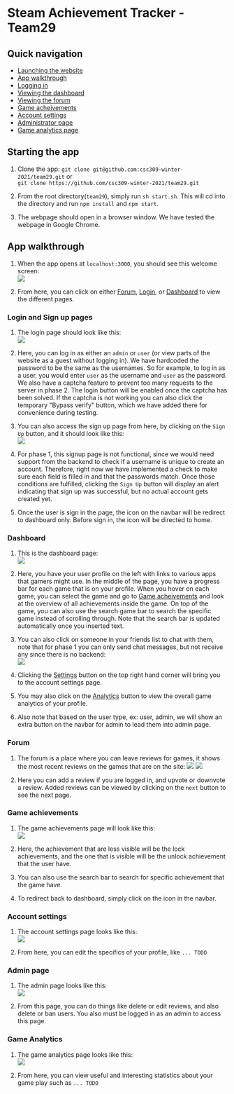 # Steam Achievement Tracker - Team29

## Quick navigation
- [Launching the website](#starting-the-app)
- [App walkthrough](#app-walkthrough)
- [Logging in](#login-and-sign-up-pages)
- [Viewing the dashboard](#dashboard)
- [Viewing the forum](#forum)
- [Game acheivements](#game-achievements)
- [Account settings](#account-settings)
- [Administrator page](#admin-page)
- [Game analytics page](#game-analytics)

## Starting the app
1. Clone the app: `git clone git@github.com:csc309-winter-2021/team29.git` or  
`git clone https://github.com/csc309-winter-2021/team29.git`

2. From the root directory(`team29`), simply run `sh start.sh`. This will cd into the directory and run `npm install` and `npm start`.

3. The webpage should open in a browser window. We have tested the webpage in Google Chrome.


## App walkthrough
1. When the app opens at `localhost:3000`, you should see this welcome screen:  
![](readme_images/welcome_page.PNG)

2. From here, you can click on either [Forum](#forum), [Login](#login-and-sign-up-pages), or [Dashboard](#dashboard) to view the different pages.


### Login and Sign up pages
1. The login page should look like this:  
![](readme_images/login_page.PNG)

2. Here, you can log in as either an `admin` or `user` (or view parts of the website as a guest without logging in). We have hardcoded the password to be the same as the usernames. So for example, to log in as a user,
you would enter `user` as the username and `user` as the password. We also have a captcha feature to prevent too many requests to the server in phase 2. The login button will be enabled once the captcha has been solved.
If the captcha is not working you can also click the temporary "Bypass verify" button, which we have added there for convenience during testing.

3. You can also access the sign up page from here, by clicking on the `Sign Up` button, and it should look like this:  
![](readme_images/signup_page.PNG)

4. For phase 1, this signup page is not functional, since we would need support from the backend to check if a username is unique to create an account. Therefore, right now we have implemented a check to make sure each field is filled in
and that the passwords match. Once those conditions are fulfilled, clicking the `Sign Up` button will display an alert indicating that sign up was successful, but no actual account gets created yet.

5. Once the user is sign in the page, the icon on the navbar will be redirect to dashboard only. Before sign in, the icon will be directed to home.

### Dashboard
1. This is the dashboard page:  
![](readme_images/dashboard_page.PNG)

2. Here, you have your user profile on the left with links to various apps that gamers might use. In the middle of the page, you have a progress bar for each game that is on your profile. When you hover on each game, you can select the game and go to [Game acheivements](#game-achievements) and look at the overview of all achievements inside the game. On top of the game, you can also use the search game bar to search the specific game instead of scrolling through. Note that the search bar is updated automatically once you inserted text.

3. You can also click on someone in your friends list to chat with them, note that for phase 1 you can only send chat messages, but not receive any since there is no backend:  
![](readme_images/dashboard_friend_chat.PNG)

4. Clicking the [Settings](#account-settings) button on the top right hand corner will bring you to the account settings page.

5. You may also click on the [Analytics](#game-analytics) button to view the overall game analytics of your profile.

6. Also note that based on the user type, ex: user, admin, we will show an extra button on the navbar for admin to lead them into admin page.


### Forum
1. The forum is a place where you can leave reviews for games, it shows the most recent reviews on the games that are on the site:
![](readme_images/forum_page_top.PNG)
![](readme_images/forum_page_bottom.PNG)

2. Here you can add a review if you are logged in, and upvote or downvote a review. Added reviews can be viewed by clicking on the `next` button to see the next page.


### Game achievements
1. The game achievements page will look like this:  
![](readme_images/game_achievements_page.PNG)

2. Here, the achievement that are less visible will be the lock achievements, and the one that is visible will be the unlock achievement that the user have.

3. You can also use the search bar to search for specific achievement that the game have.

4. To redirect back to dashboard, simply click on the icon in the navbar.


### Account settings
1. The account settings page looks like this:  
![](readme_images/settings_page.PNG)

2. From here, you can edit the specifics of your profile, like `... TODO`


### Admin page
1. The admin page looks like this:  
![](readme_images/admin_page.PNG)

2. From this page, you can do things like delete or edit reviews, and also delete or ban users. You also must be logged in as an admin to access this page.


### Game Analytics
1. The game analytics page looks like this:  
![](readme_images/game_analytics_page.PNG)

2. From here, you can view useful and interesting statistics about your game play such as `... TODO`
